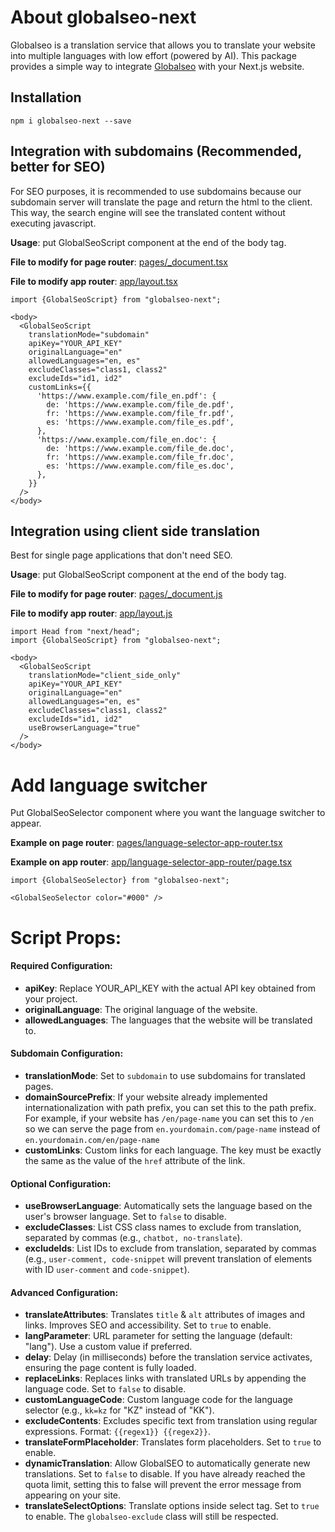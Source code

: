 # About globalseo-next

Globalseo is a translation service that allows you to translate your website into multiple languages with low effort (powered by AI). This package provides a simple way to integrate [Globalseo](https://app.globalseo.ai) with your Next.js website.

## Installation

```
npm i globalseo-next --save
```

## Integration with subdomains (Recommended, better for SEO)
For SEO purposes, it is recommended to use subdomains because our subdomain server will translate the page and return the html to the client. This way, the search engine will see the translated content without executing javascript.

**Usage**: put GlobalSeoScript component at the end of the body tag.

**File to modify for page router**: [pages/_document.tsx](./example/src/pages/_document.tsx)

**File to modify app router**: [app/layout.tsx](./example/src/app/layout.tsx)

```
import {GlobalSeoScript} from "globalseo-next";

<body>
  <GlobalSeoScript
    translationMode="subdomain"
    apiKey="YOUR_API_KEY"
    originalLanguage="en"
    allowedLanguages="en, es"
    excludeClasses="class1, class2"
    excludeIds="id1, id2"
    customLinks={{
      'https://www.example.com/file_en.pdf': {
        de: 'https://www.example.com/file_de.pdf',
        fr: 'https://www.example.com/file_fr.pdf',
        es: 'https://www.example.com/file_es.pdf',
      },
      'https://www.example.com/file_en.doc': {
        de: 'https://www.example.com/file_de.doc',
        fr: 'https://www.example.com/file_fr.doc',
        es: 'https://www.example.com/file_es.doc',
      },
    }}
  />
</body>
```

## Integration using client side translation
Best for single page applications that don't need SEO.

**Usage**: put GlobalSeoScript component at the end of the body tag.

**File to modify for page router**: [pages/_document.js](./example/src/pages/_document.tsx)

**File to modify app router**: [app/layout.js](./example/src/app/layout.tsx)

```
import Head from "next/head";
import {GlobalSeoScript} from "globalseo-next";

<body>
  <GlobalSeoScript
    translationMode="client_side_only"
    apiKey="YOUR_API_KEY"
    originalLanguage="en"
    allowedLanguages="en, es"
    excludeClasses="class1, class2"
    excludeIds="id1, id2"
    useBrowserLanguage="true"
  />
</body>
```

# Add language switcher

Put GlobalSeoSelector component where you want the language switcher to appear.

**Example on page router**: [pages/language-selector-app-router.tsx](./example/src/pages/language-selector-page-router.tsx)

**Example on app router**: [app/language-selector-app-router/page.tsx](./example/src/app/language-selector-app-router/page.tsx)

```
import {GlobalSeoSelector} from "globalseo-next";

<GlobalSeoSelector color="#000" />
```


# Script Props:

#### Required Configuration:

- **apiKey**: Replace YOUR_API_KEY with the actual API key obtained from your project.
- **originalLanguage**: The original language of the website.
- **allowedLanguages**:  The languages that the website will be translated to.

#### Subdomain Configuration:
- **translationMode**: Set to `subdomain` to use subdomains for translated pages.
- **domainSourcePrefix**: If your website already implemented internationalization with path prefix, you can set this to the path prefix. For example, if your website has `/en/page-name` you can set this to `/en` so we can serve the page from `en.yourdomain.com/page-name` instead of `en.yourdomain.com/en/page-name`
- **customLinks**: Custom links for each language. The key must be exactly the same as the value of the `href` attribute of the link.

#### Optional Configuration:
- **useBrowserLanguage**: Automatically sets the language based on the user's browser language. Set to `false` to disable.
- **excludeClasses**: List CSS class names to exclude from translation, separated by commas (e.g., `chatbot, no-translate`).
- **excludeIds**: List IDs to exclude from translation, separated by commas (e.g., `user-comment, code-snippet` will prevent translation of elements with ID `user-comment` and `code-snippet`).

#### Advanced Configuration:
- **translateAttributes**: Translates `title` & `alt` attributes of images and links. Improves SEO and accessibility. Set to `true` to enable.
- **langParameter**: URL parameter for setting the language (default: "lang"). Use a custom value if preferred.
- **delay**: Delay (in milliseconds) before the translation service activates, ensuring the page content is fully loaded.
- **replaceLinks**:  Replaces links with translated URLs by appending the language code. Set to `false` to disable.
- **customLanguageCode**: Custom language code for the language selector (e.g., `kk=kz` for "KZ" instead of "KK").
- **excludeContents**: Excludes specific text from translation using regular expressions. Format: `{{regex1}} {{regex2}}`.
- **translateFormPlaceholder**: Translates form placeholders. Set to `true` to enable.
- **dynamicTranslation**: Allow GlobalSEO to automatically generate new translations. Set to `false` to disable. If you have already reached the quota limit, setting this to false will prevent the error message from appearing on your site.
- **translateSelectOptions**: Translate options inside select tag. Set to `true` to enable. The `globalseo-exclude` class will still be respected. 
